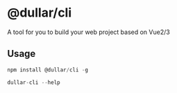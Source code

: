 # @dullar/cli

A tool for you to build your web project based on Vue2/3


## Usage

```js
npm install @dullar/cli -g

dullar-cli --help
```
